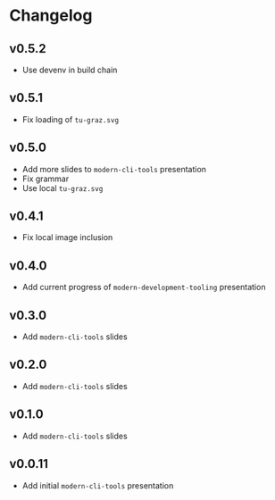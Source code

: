 # Changelog

## v0.5.2

- Use devenv in build chain

## v0.5.1

- Fix loading of `tu-graz.svg`

## v0.5.0

- Add more slides to `modern-cli-tools` presentation
- Fix grammar
- Use local `tu-graz.svg`

## v0.4.1

- Fix local image inclusion

## v0.4.0

- Add current progress of `modern-development-tooling` presentation

## v0.3.0

- Add `modern-cli-tools` slides

## v0.2.0

- Add `modern-cli-tools` slides

## v0.1.0

- Add `modern-cli-tools` slides

## v0.0.11

- Add initial `modern-cli-tools` presentation
